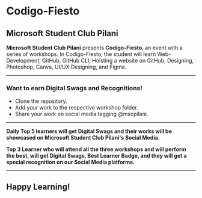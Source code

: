 # Codigo-Fiesto
## Microsoft Student Club Pilani

**Microsoft Student Club Pilani** presents **Codigo-Fiesto**, an event with a series of workshops. In Codigo-Fiesto, the student will learn Web-Development, GitHub, GitHub CLI, Hoisting a website on GitHub, Designing, Photoshop, Canva, UI/UX Designing, and Figma. 
***
### Want to earn Digital Swags and Recognitions!
  - Clone the repository.
  - Add your work to the respective workshop folder.
  - Share your work on social media tagging @mscpilani.
 
*** 
**Daily Top 5 learners will get Digital Swags and their works will be showcased on Microsoft Student Club Pilani's Social Media.**

**Top 3 Learner who will attend all the three workshops and will perform the best, will get Digital Swags, Best Learner Badge, and they will get a special recognition on our Social Media platforms.**
***
## Happy Learning!

